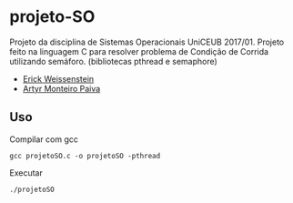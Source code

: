 # projeto-SO

Projeto da disciplina de Sistemas Operacionais UniCEUB 2017/01. Projeto feito na linguagem C para resolver problema de Condição de Corrida utilizando semáforo. (bibliotecas pthread e semaphore)

- [Erick Weissenstein](https://github.com/erickw95)
- [Artyr Monteiro Paiva](https://github.com/arturmntr)

## Uso
Compilar com gcc
```
gcc projetoSO.c -o projetoSO -pthread
```
Executar
```
./projetoSO
```
